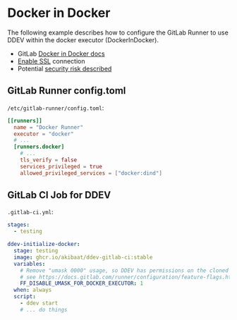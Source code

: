 # Docker in Docker

The following example describes how to configure the GitLab Runner
to use DDEV within the docker executor (DockerInDocker).

* GitLab [Docker in Docker docs](https://docs.gitlab.com/ee/ci/docker/using_docker_build.html#use-docker-in-docker)
* [Enable SSL](https://about.gitlab.com/blog/2019/07/31/docker-in-docker-with-docker-19-dot-03/#configure-tls) connection
* Potential [security risk described](https://docs.gitlab.com/runner/security/#usage-of-docker-executor)

## GitLab Runner config.toml

`/etc/gitlab-runner/config.toml`:

```toml
[[runners]]
  name = "Docker Runner"
  executor = "docker"
  # ...
  [runners.docker]
    # ...
    tls_verify = false
    services_privileged = true
    allowed_privileged_services = ["docker:dind"]
```

## GitLab CI Job for DDEV

`.gitlab-ci.yml`:

```yaml
stages:
  - testing

ddev-initialize-docker:
  stage: testing
  image: ghcr.io/akibaat/ddev-gitlab-ci:stable
  variables:
    # Remove "umask 0000" usage, so DDEV has permissions on the cloned repository
    # see https://docs.gitlab.com/runner/configuration/feature-flags.html#available-feature-flags
    FF_DISABLE_UMASK_FOR_DOCKER_EXECUTOR: 1
  when: always
  script:
    - ddev start
    # ... do things
```
